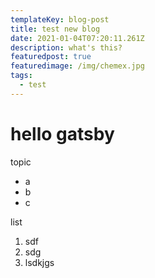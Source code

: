 ```yaml
---
templateKey: blog-post
title: test new blog
date: 2021-01-04T07:20:11.261Z
description: what's this?
featuredpost: true
featuredimage: /img/chemex.jpg
tags:
  - test
---
```

# hello gatsby
topic
- a
- b
- c

list
1. sdf
2. sdg
2. lsdkjgs

